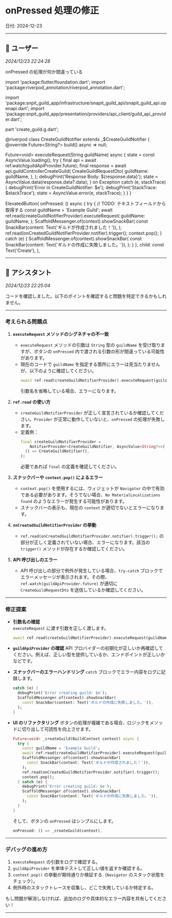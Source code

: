 # onPressed 処理の修正

日付: 2024-12-23

---

## 👤 ユーザー
*2024/12/23 22:24:28*

onPressed の処理が何か間違っている

import 'package:flutter/foundation.dart';
import 'package:riverpod_annotation/riverpod_annotation.dart';

import 'package:snpit_guild_app/infrastructure/snapit_guild_api/snapit_guild_api.openapi.dart';
import 'package:snpit_guild_app/presentation/providers/api_client/guild_api_provider.dart';

part 'create_guild.g.dart';

@riverpod
class CreateGuildNotifier extends _$CreateGuildNotifier {
  @override
  Future&lt;String?&gt; build() async =&gt; null;

  Future&lt;void&gt; executeRequest(String guildName) async {
    state = const AsyncValue.loading();
    try {
      final api = await ref.watch(guildApiProvider.future);
      final response = await api.guildControllerCreateGuild(
        CreateGuildRequestDto(
          guildName: guildName,
        ),
      );
      debugPrint('Response Body: ${response.data}');
      state = AsyncValue.data(response.data?.data);
    } on Exception catch (e, stackTrace) {
      debugPrint('Error in CreateGuildNotifier: $e');
      debugPrint('StackTrace: $stackTrace');
      state = AsyncValue.error(e, stackTrace);
    }
  }
}

ElevatedButton(
              onPressed: () async {
                try {
                  // TODO: テキストフィールドから取得する
                  const guildName = 'Example Guild';
                  await ref.read(createGuildNotifierProvider).executeRequest(
                        guildName: guildName,
                      );
                  ScaffoldMessenger.of(context).showSnackBar(
                    const SnackBar(content: Text('ギルドが作成されました！')),
                  );
                  ref.read(onCreatedGuildNotifierProvider.notifier).trigger();
                  context.pop();
                } catch (e) {
                  ScaffoldMessenger.of(context).showSnackBar(
                    const SnackBar(content: Text('ギルドの作成に失敗しました。')),
                  );
                }
              },
              child: const Text('Create'),
            ),

---

## 🤖 アシスタント
*2024/12/23 22:25:04*

コードを確認しました。以下のポイントを確認すると問題を特定できるかもしれません。

---

### **考えられる問題点**

1. **`executeRequest` メソッドのシグネチャの不一致**
   - `executeRequest` メソッドの引数は `String` 型の `guildName` を受け取りますが、ボタンの `onPressed` 内で渡される引数の形が間違っている可能性があります。
   - 現在のコードで `guildName` を指定する箇所にエラーは見当たりませんが、以下のように確認してください。
     ```dart
     await ref.read(createGuildNotifierProvider).executeRequest(guildName);
     ```
     引数名を省略している場合、エラーになります。

2. **`ref.read` の使い方**
   - `createGuildNotifierProvider` が正しく宣言されているか確認してください。`Provider` が正常に動作していないと、`onPressed` の処理が失敗します。
   - 定義例：
     ```dart
     final createGuildNotifierProvider =
         NotifierProvider<CreateGuildNotifier, AsyncValue<String?>>(
       () => CreateGuildNotifier(),
     );
     ```
     必要であれば `final` の定義を確認してください。

3. **スナックバーや `context.pop()` によるエラー**
   - `context.pop()` を使用するには、ウィジェットが `Navigator` の中で有効である必要があります。そうでない場合、`No MaterialLocalizations found` のようなエラーが発生する可能性があります。
   - スナックバーの表示も、現在の `context` が適切でないとエラーになります。

4. **`onCreatedGuildNotifierProvider` の挙動**
   - `ref.read(onCreatedGuildNotifierProvider.notifier).trigger();` の部分が正しく定義されていない場合、エラーになります。該当の `trigger()` メソッドが存在するか確認してください。

5. **API 呼び出しのエラー**
   - API 呼び出しの部分で例外が発生している場合、`try-catch` ブロックでエラーメッセージが表示されます。その際、`ref.watch(guildApiProvider.future)` が適切に `CreateGuildRequestDto` を送信しているか確認してください。

---

### **修正提案**

- **引数名の確認**  
  `executeRequest` に渡す引数を正しく渡します。
  ```dart
  await ref.read(createGuildNotifierProvider).executeRequest(guildName);
  ```

- **`guildApiProvider` の確認**
  API プロバイダーの初期化が正しいか再確認してください。例えば、正しい型を提供しているか、エンドポイントが正しいかなどです。

- **スナックバーのエラーハンドリング**
  `catch` ブロックでエラー内容をログに記録します。
  ```dart
  catch (e) {
    debugPrint('Error creating guild: $e');
    ScaffoldMessenger.of(context).showSnackBar(
      const SnackBar(content: Text('ギルドの作成に失敗しました。')),
    );
  }
  ```

- **UI のリファクタリング**
  ボタンの処理が複雑である場合、ロジックをメソッドに切り出して可読性を向上させます。
  ```dart
  Future<void> _createGuild(BuildContext context) async {
    try {
      const guildName = 'Example Guild';
      await ref.read(createGuildNotifierProvider).executeRequest(guildName);
      ScaffoldMessenger.of(context).showSnackBar(
        const SnackBar(content: Text('ギルドが作成されました！')),
      );
      ref.read(onCreatedGuildNotifierProvider.notifier).trigger();
      context.pop();
    } catch (e) {
      debugPrint('Error creating guild: $e');
      ScaffoldMessenger.of(context).showSnackBar(
        const SnackBar(content: Text('ギルドの作成に失敗しました。')),
      );
    }
  }
  ```

  そして、ボタンの `onPressed` はシンプルにします。
  ```dart
  onPressed: () => _createGuild(context),
  ```

---

### **デバッグの進め方**
1. `executeRequest` の引数をログで確認する。
2. `guildApiProvider` を単体テストして正しい値を返すか確認する。
3. `context.pop()` の挙動が期待通りか検証する（`Navigator` のスタック状態をチェック）。
4. 例外時のスタックトレースを収集し、どこで失敗しているか特定する。

もし問題が解消しなければ、追加のログや具体的なエラー内容を共有してください！

---
